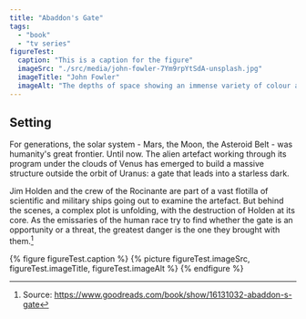 ```yaml
---
title: "Abaddon's Gate"
tags:
  - "book"
  - "tv series"
figureTest:
  caption: "This is a caption for the figure"
  imageSrc: "./src/media/john-fowler-7Ym9rpYtSdA-unsplash.jpg"
  imageTitle: "John Fowler"
  imageAlt: "The depths of space showing an immense variety of colour across millions of stars."
---
```


## Setting

For generations, the solar system - Mars, the Moon, the Asteroid Belt - was humanity's great frontier. Until now. The alien artefact working through its program under the clouds of Venus has emerged to build a massive structure outside the orbit of Uranus: a gate that leads into a starless dark.

Jim Holden and the crew of the Rocinante are part of a vast flotilla of scientific and military ships going out to examine the artefact. But behind the scenes, a complex plot is unfolding, with the destruction of Holden at its core. As the emissaries of the human race try to find whether the gate is an opportunity or a threat, the greatest danger is the one they brought with them.[^1]

{% figure figureTest.caption %}
  {% picture figureTest.imageSrc, figureTest.imageTitle, figureTest.imageAlt %}
{% endfigure %}

[^1]: Source: https://www.goodreads.com/book/show/16131032-abaddon-s-gate